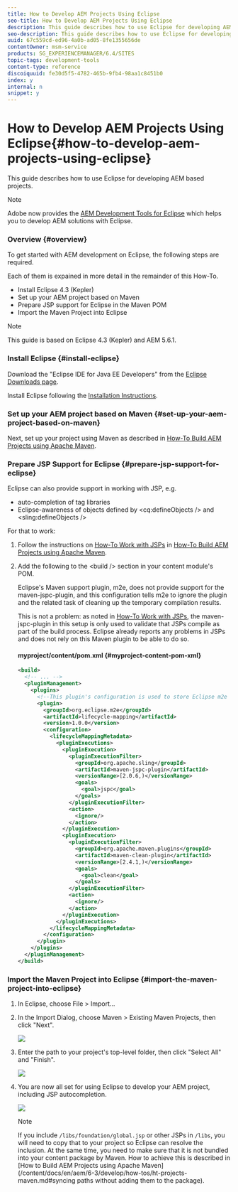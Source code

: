 ```yaml
---
title: How to Develop AEM Projects Using Eclipse
seo-title: How to Develop AEM Projects Using Eclipse
description: This guide describes how to use Eclipse for developing AEM based projects
seo-description: This guide describes how to use Eclipse for developing AEM based projects
uuid: 67c559cd-ed96-4a0b-ad05-8fe1355656de
contentOwner: msm-service
products: SG_EXPERIENCEMANAGER/6.4/SITES
topic-tags: development-tools
content-type: reference
discoiquuid: fe30d5f5-4782-465b-9fb4-98aa1c8451b0
index: y
internal: n
snippet: y
---
```


# How to Develop AEM Projects Using Eclipse{#how-to-develop-aem-projects-using-eclipse}

This guide describes how to use Eclipse for developing AEM based projects.

>[!NOTE]
>
>Adobe now provides the [AEM Development Tools for Eclipse](../../../sites/developing/using/aem-eclipse.md) which helps you to develop AEM solutions with Eclipse.

### Overview {#overview}

To get started with AEM development on Eclipse, the following steps are required.

Each of them is expained in more detail in the remainder of this How-To.

* Install Eclipse 4.3 (Kepler)
* Set up your AEM project based on Maven
* Prepare JSP support for Eclipse in the Maven POM
* Import the Maven Project into Eclipse

>[!NOTE]
>
>This guide is based on Eclipse 4.3 (Kepler) and AEM 5.6.1.

### Install Eclipse {#install-eclipse}

Download the "Eclipse IDE for Java EE Developers" from the [Eclipse Downloads page](http://www.eclipse.org/downloads/).

Install Eclipse following the [Installation Instructions](http://wiki.eclipse.org/Eclipse/Installation).

### Set up your AEM project based on Maven {#set-up-your-aem-project-based-on-maven}

Next, set up your project using Maven as described in [How-To Build AEM Projects using Apache Maven](../../../sites/developing/using/ht-projects-maven.md).

### Prepare JSP Support for Eclipse {#prepare-jsp-support-for-eclipse}

Eclipse can also provide support in working with JSP, e.g.

* auto-completion of tag libraries
* Eclipse-awareness of objects defined by &lt;cq:defineObjects /&gt; and &lt;sling:defineObjects /&gt;

For that to work:

1. Follow the instructions on [How-To Work with JSPs](../../../sites/developing/using/ht-projects-maven.md#how-to-work-with-jsps) in [How-To Build AEM Projects using Apache Maven](../../../sites/developing/using/ht-projects-maven.md).
1. Add the following to the &lt;build /&gt; section in your content module's POM.

   Eclipse's Maven support plugin, m2e, does not provide support for the maven-jspc-plugin, and this configuration tells m2e to ignore the plugin and the related task of cleaning up the temporary compilation results.

   This is not a problem: as noted in [How-To Work with JSPs](../../../sites/developing/using/ht-projects-maven.md#how-to-work-with-jsps), the maven-jspc-plugin in this setup is only used to validate that JSPs compile as part of the build process. Eclipse already reports any problems in JSPs and does not rely on this Maven plugin to be able to do so.

   #### myproject/content/pom.xml {#myproject-content-pom-xml}

   ```xml
   <build>
     <!-- ... -->
     <pluginManagement>
       <plugins>
         <!--This plugin's configuration is used to store Eclipse m2e settings only. It has no influence on the Maven build itself.-->
         <plugin>
           <groupId>org.eclipse.m2e</groupId>
           <artifactId>lifecycle-mapping</artifactId>
           <version>1.0.0</version>
           <configuration>
             <lifecycleMappingMetadata>
               <pluginExecutions>
                 <pluginExecution>
                   <pluginExecutionFilter>
                     <groupId>org.apache.sling</groupId>
                     <artifactId>maven-jspc-plugin</artifactId>
                     <versionRange>[2.0.6,)</versionRange>
                     <goals>
                       <goal>jspc</goal>
                     </goals>
                   </pluginExecutionFilter>
                   <action>
                     <ignore/>
                   </action>
                 </pluginExecution>
                 <pluginExecution>
                   <pluginExecutionFilter>
                     <groupId>org.apache.maven.plugins</groupId>
                     <artifactId>maven-clean-plugin</artifactId>
                     <versionRange>[2.4.1,)</versionRange>
                     <goals>
                       <goal>clean</goal>
                     </goals>
                   </pluginExecutionFilter>
                   <action>
                     <ignore/>
                   </action>
                 </pluginExecution>
               </pluginExecutions>
             </lifecycleMappingMetadata>
           </configuration>
         </plugin>
       </plugins>
     </pluginManagement>
   </build>
   ```

### Import the Maven Project into Eclipse {#import-the-maven-project-into-eclipse}

1. In Eclipse, choose File &gt; Import...
1. In the Import Dialog, choose Maven &gt; Existing Maven Projects, then click "Next".

   ![](assets/chlimage_1-41.png)

1. Enter the path to your project's top-level folder, then click "Select All" and "Finish".

   ![](assets/chlimage_1-42.png)

1. You are now all set for using Eclipse to develop your AEM project, including JSP autocompletion.

   ![](assets/chlimage_1-43.png)

   >[!NOTE]
   >
   >If you include `/libs/foundation/global.jsp` or other JSPs in `/libs`, you will need to copy that to your project so Eclipse can resolve the inclusion. At the same time, you need to make sure that it is not bundled into your content package by Maven. How to achieve this is described in [How to Build AEM Projects using Apache Maven](/content/docs/en/aem/6-3/develop/how-tos/ht-projects-maven.md#syncing paths without adding them to the package).

